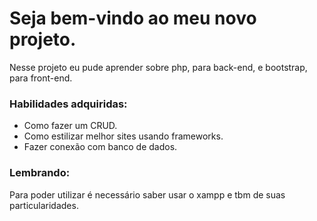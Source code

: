 <h1>Seja bem-vindo ao meu novo projeto.</h1>
<p>Nesse projeto eu pude aprender sobre php, para back-end, e bootstrap, para front-end.</p>
<h3>Habilidades adquiridas:</h3>
<ul>
  <li>Como fazer um CRUD.</li>
  <li>Como estilizar melhor sites usando frameworks.</li>
  <li>Fazer conexão com banco de dados.</li>
</ul>
<h3>Lembrando:</h3>
<p>Para poder utilizar é necessário saber usar o xampp e tbm de suas particularidades.</p>
